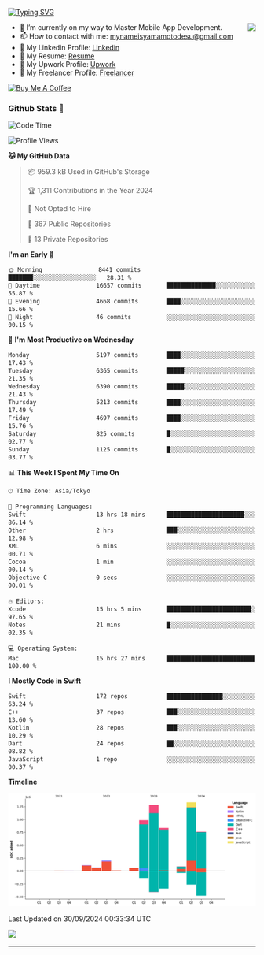 
[![Typing SVG](https://readme-typing-svg.demolab.com/?lines=Thank+You+For+Visiting!!;You+Are+Welcome✨;I+am+Kyo+Yamamoto;Mobile+Developer)](https://git.io/typing-svg)
<p>
<img align="right" src="https://media.giphy.com/media/26ufdb3cYKwbRtYVW/giphy.gif" style="max-width:100%;" height="150px">

- 🌱 I’m currently on my way to Master Mobile App Development.
- 📫 How to contact with me: mynameisyamamotodesu@gmail.com
- 🔗 My Linkedin Profile: [Linkedin](https://www.linkedin.com/in/kyo-yamamoto-a2ab50239)
- 🔗 My Resume: [Resume](https://www.kickresume.com/cv/rNok4e/)
- 🔗 My Upwork Profile: [Upwork](https://www.upwork.com/freelancers/~01aa9115102bb4af25)
- 🔗 My Freelancer Profile: [Freelancer](https://www.freelancer.com/u/yamamotodesu)

<a href="https://www.buymeacoffee.com/kyoyamamoto" target="_blank"><img src="https://cdn.buymeacoffee.com/buttons/default-orange.png" alt="Buy Me A Coffee" height="41" width="174"></a>

### Github Stats 🥇 
<!--START_SECTION:waka-->
![Code Time](http://img.shields.io/badge/Code%20Time-813%20hrs%2023%20mins-blue)

![Profile Views](http://img.shields.io/badge/Profile%20Views-0-blue)

**🐱 My GitHub Data** 

> 📦 959.3 kB Used in GitHub's Storage 
 > 
> 🏆 1,311 Contributions in the Year 2024
 > 
> 🚫 Not Opted to Hire
 > 
> 📜 367 Public Repositories 
 > 
> 🔑 13 Private Repositories 
 > 
**I'm an Early 🐤** 

```text
🌞 Morning                8441 commits        ███████░░░░░░░░░░░░░░░░░░   28.31 % 
🌆 Daytime                16657 commits       ██████████████░░░░░░░░░░░   55.87 % 
🌃 Evening                4668 commits        ████░░░░░░░░░░░░░░░░░░░░░   15.66 % 
🌙 Night                  46 commits          ░░░░░░░░░░░░░░░░░░░░░░░░░   00.15 % 
```
📅 **I'm Most Productive on Wednesday** 

```text
Monday                   5197 commits        ████░░░░░░░░░░░░░░░░░░░░░   17.43 % 
Tuesday                  6365 commits        █████░░░░░░░░░░░░░░░░░░░░   21.35 % 
Wednesday                6390 commits        █████░░░░░░░░░░░░░░░░░░░░   21.43 % 
Thursday                 5213 commits        ████░░░░░░░░░░░░░░░░░░░░░   17.49 % 
Friday                   4697 commits        ████░░░░░░░░░░░░░░░░░░░░░   15.76 % 
Saturday                 825 commits         █░░░░░░░░░░░░░░░░░░░░░░░░   02.77 % 
Sunday                   1125 commits        █░░░░░░░░░░░░░░░░░░░░░░░░   03.77 % 
```


📊 **This Week I Spent My Time On** 

```text
🕑︎ Time Zone: Asia/Tokyo

💬 Programming Languages: 
Swift                    13 hrs 18 mins      ██████████████████████░░░   86.14 % 
Other                    2 hrs               ███░░░░░░░░░░░░░░░░░░░░░░   12.98 % 
XML                      6 mins              ░░░░░░░░░░░░░░░░░░░░░░░░░   00.71 % 
Cocoa                    1 min               ░░░░░░░░░░░░░░░░░░░░░░░░░   00.14 % 
Objective-C              0 secs              ░░░░░░░░░░░░░░░░░░░░░░░░░   00.01 % 

🔥 Editors: 
Xcode                    15 hrs 5 mins       ████████████████████████░   97.65 % 
Notes                    21 mins             █░░░░░░░░░░░░░░░░░░░░░░░░   02.35 % 

💻 Operating System: 
Mac                      15 hrs 27 mins      █████████████████████████   100.00 % 
```

**I Mostly Code in Swift** 

```text
Swift                    172 repos           ████████████████░░░░░░░░░   63.24 % 
C++                      37 repos            ███░░░░░░░░░░░░░░░░░░░░░░   13.60 % 
Kotlin                   28 repos            ███░░░░░░░░░░░░░░░░░░░░░░   10.29 % 
Dart                     24 repos            ██░░░░░░░░░░░░░░░░░░░░░░░   08.82 % 
JavaScript               1 repo              ░░░░░░░░░░░░░░░░░░░░░░░░░   00.37 % 
```



**Timeline**

![Lines of Code chart](https://raw.githubusercontent.com/YamamotoDesu/YamamotoDesu/main/assets/bar_graph.png)


 Last Updated on 30/09/2024 00:33:34 UTC
<!--END_SECTION:waka-->

![](https://github-profile-summary-cards.vercel.app/api/cards/profile-details?username=YamamotoDesu&theme=vue)

----
